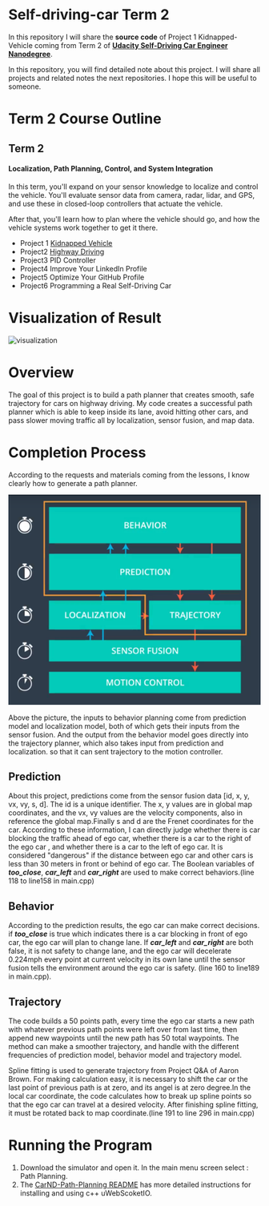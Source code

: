 # Self-driving-car Term 2

In this repository I will share the **source code** of Project 1 Kidnapped-Vehicle coming from Term 2 of [**Udacity Self-Driving Car Engineer Nanodegree**](<https://www.udacity.com/course/self-driving-car-engineer-nanodegree--nd013>). 

In this  repository, you will find detailed note about this project. I will share all projects and related notes the next repositories. I hope this will be useful to someone. 

# Term 2 Course Outline

## Term 2

#### Localization, Path Planning, Control, and System Integration

In this term, you'll expand on your sensor knowledge to localize and control the vehicle. You'll evaluate sensor data from camera, radar, lidar, and GPS, and use these in closed-loop controllers that actuate the vehicle.

After that, you'll learn how to plan where the vehicle should go, and how the vehicle systems work together to get it there.

- Project 1  [Kidnapped Vehicle](https://github.com/lilyhappily/Udacity-Project1-CarND-Kidnapped-Vehicle-and-notes)
- Project2   [Highway Driving](https://github.com/lilyhappily/Udacity-Project2-CarND-Highway-Driving-and-notes)
- Project3   PID Controller
- Project4   Improve Your LinkedIn Profile
- Project5   Optimize Your GitHub Profile
- Project6   Programming a Real Self-Driving Car

# Visualization of Result

![visualization](assets/visualization.gif)

# Overview

The goal of this project is to build a path planner that creates smooth, safe trajectory for cars on highway driving. My code creates a successful path planner which is able to keep inside its lane, avoid hitting other cars, and pass slower moving traffic all by localization, sensor fusion, and map data.

# Completion Process

According to the requests and materials coming from the lessons, I know clearly how to generate a path planner.

![1](assets/1.png)

Above the picture,  the inputs to behavior planning come from prediction model and localization model, both of which gets their inputs from the sensor fusion. And the output from the behavior model goes directly into the trajectory planner, which also takes input from prediction and localization. so that it can sent trajectory to the motion controller.

## Prediction 

About this project, predictions come from the sensor fusion data [id, x, y, vx, vy, s, d]. The id is a unique identifier. The x, y values are in global map coordinates, and the vx, vy values are the velocity components, also in reference the global map.Finally s and d are the Frenet coordinates for the car. According to these information, I can directly judge whether there is car blocking the traffic ahead of ego car, whether there is a car to the right of the ego car , and whether there is a car to the left of ego car. It is considered "dangerous" if the distance between ego car and other cars is less than 30 meters in front or behind of ego car. The Boolean variables  of  ***too_close***, ***car_left*** and ***car_right***  are used to make correct behaviors.(line 118 to line158 in main.cpp)

## Behavior

According to the prediction results,  the ego car can make correct decisions. if ***too_close*** is true which indicates there is a car blocking in front of ego car, the ego car will plan to change lane. If  ***car_left*** and ***car_right*** are both false, it is not safety to change lane,  and the ego car will decelerate 0.224mph every point at current velocity in its own lane until the sensor fusion tells the environment around the ego car is safety. (line 160 to line189 in main.cpp).

## Trajectory

The code builds a 50 points path, every time the ego car starts a new path with whatever previous path points were left over from last time, then append new waypoints until the new path has 50 total waypoints. The method can make a smoother trajectory, and handle with the different frequencies of  prediction model, behavior model and trajectory model.

Spline fitting is used to generate trajectory from Project Q&A of Aaron Brown. For making calculation easy, it is necessary to shift the car or the last point of previous path is at zero, and its angel is at zero degree.In the local car coordinate, the code calculates how to break up spline points so that the ego car can travel at a desired velocity. After finishing spline fitting, it must be rotated back to map coordinate.(line 191 to line 296 in main.cpp)

# Running the Program

1. Download the simulator and open it. In the main menu screen select : Path Planning.
2. The [CarND-Path-Planning README](https://github.com/lilyhappily/Udacity-Project2-CarND-Highway-Driving-and-notes/blob/master/CarND-Path-Planning-Project/CMakeLists.txt) has more detailed instructions for installing and using c++ uWebScoketIO.

